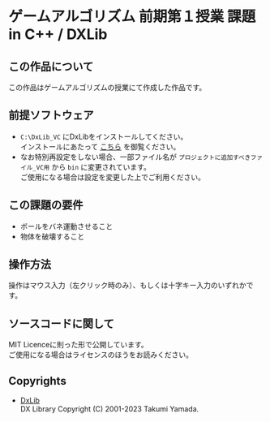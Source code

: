 # ゲームアルゴリズム 前期第１授業 課題 in C++ / DXLib

## この作品について

この作品はゲームアルゴリズムの授業にて作成した作品です。  

## 前提ソフトウェア
- `C:\DxLib_VC` にDxLibをインストールしてください。  
  インストールにあたって [こちら](https://dxlib.xsrv.jp/use/dxuse_vscom2022.html) を御覧ください。
- なお特別再設定をしない場合、一部ファイル名が `プロジェクトに追加すべきファイル_VC用` から `bin` に変更されています。  
  ご使用になる場合は設定を変更した上でご利用ください。

## この課題の要件

- ボールをバネ運動させること
- 物体を破壊すること

## 操作方法

操作はマウス入力（左クリック時のみ）、もしくは十字キー入力のいずれかです。  

## ソースコードに関して

MIT Licenceに則った形で公開しています。  
ご使用になる場合はライセンスのほうをお読みください。

## Copyrights

- [DxLib](https://dxlib.xsrv.jp/)  
DX Library Copyright (C) 2001-2023 Takumi Yamada.  
